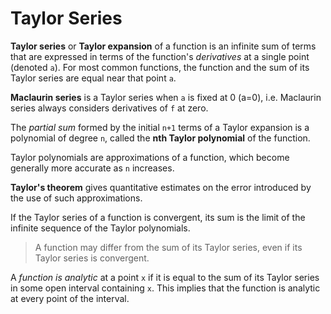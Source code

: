 # Taylor Series

**Taylor series** or **Taylor expansion** of a function is an infinite sum of terms that are expressed in terms of the function's *derivatives* at a single point (denoted `a`). For most common functions, the function and the sum of its Taylor series are equal near that point `a`.

**Maclaurin series** is a Taylor series when `a` is fixed at 0 (a=0), i.e. Maclaurin series always considers derivatives of `f` at zero.

The *partial sum* formed by the initial `n+1` terms of a Taylor expansion is a polynomial of degree `n`, called the **nth Taylor polynomial** of the function.

Taylor polynomials are approximations of a function, which become generally more accurate as `n` increases.

**Taylor's theorem** gives quantitative estimates on the error introduced by the use of such approximations.

If the Taylor series of a function is convergent, its sum is the limit of the infinite sequence of the Taylor polynomials. 
>A function may differ from the sum of its Taylor series, even if its Taylor series is convergent.

A *function is analytic* at a point `x` if it is equal to the sum of its Taylor series in some open interval containing `x`. This implies that the function is analytic at every point of the interval.
